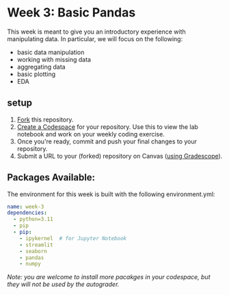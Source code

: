 # Week 3: Basic Pandas

This week is meant to give you an introductory experience with manipulating data. In particular, we will focus on the following:

- basic data manipulation
- working with missing data
- aggregating data
- basic plotting
- EDA

## setup

1. [Fork](https://docs.github.com/en/pull-requests/collaborating-with-pull-requests/working-with-forks/fork-a-repo#forking-a-repository) this repository.
2. [Create a Codespace](https://docs.github.com/en/codespaces/developing-in-a-codespace/creating-a-codespace-for-a-repository#creating-a-codespace-for-a-repository) for your repository. Use this to view the lab notebook and work on your weekly coding exercise.
3. Once you're ready, commit and push your final changes to your repository.
4. Submit a URL to your (forked) repository on Canvas ([using Gradescope](https://guides.gradescope.com/hc/en-us/articles/21865616724749-Submitting-a-Code-assignment)).

## Packages Available:

The environment for this week is built with the following environment.yml:

```yml
name: week-3
dependencies:
  - python=3.11
  - pip
  - pip:
    - ipykernel  # for Jupyter Notebook
    - streamlit
    - seaborn
    - pandas
    - numpy
```

*Note: you are welcome to install more pacakges in your codespace, but they will not be used by the autograder.*